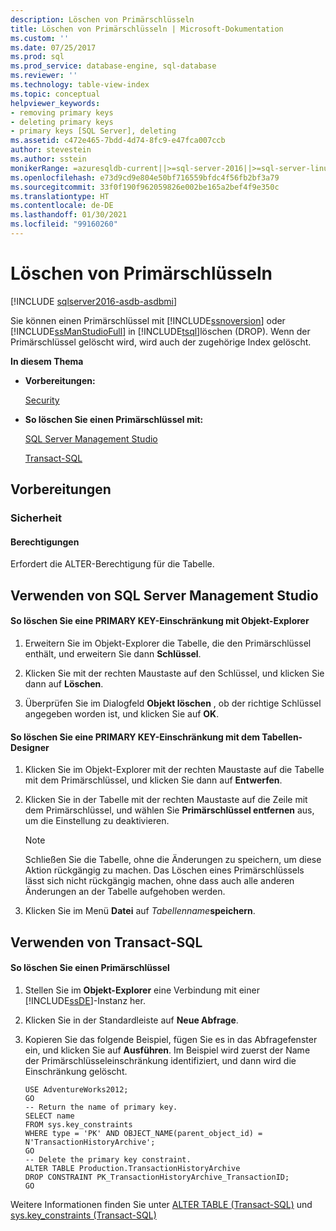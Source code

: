 ```yaml
---
description: Löschen von Primärschlüsseln
title: Löschen von Primärschlüsseln | Microsoft-Dokumentation
ms.custom: ''
ms.date: 07/25/2017
ms.prod: sql
ms.prod_service: database-engine, sql-database
ms.reviewer: ''
ms.technology: table-view-index
ms.topic: conceptual
helpviewer_keywords:
- removing primary keys
- deleting primary keys
- primary keys [SQL Server], deleting
ms.assetid: c472e465-7bdd-4d74-8fc9-e47fca007ccb
author: stevestein
ms.author: sstein
monikerRange: =azuresqldb-current||>=sql-server-2016||>=sql-server-linux-2017||=azuresqldb-mi-current
ms.openlocfilehash: e73d9cd9e804e50bf716559bfdc4f56fb2bf3a79
ms.sourcegitcommit: 33f0f190f962059826e002be165a2bef4f9e350c
ms.translationtype: HT
ms.contentlocale: de-DE
ms.lasthandoff: 01/30/2021
ms.locfileid: "99160260"
---
```

# <a name="delete-primary-keys"></a>Löschen von Primärschlüsseln

[!INCLUDE [sqlserver2016-asdb-asdbmi](../../includes/applies-to-version/sqlserver2016-asdb-asdbmi.md)]

  Sie können einen Primärschlüssel mit [!INCLUDE[ssnoversion](../../includes/ssnoversion-md.md)] oder [!INCLUDE[ssManStudioFull](../../includes/ssmanstudiofull-md.md)] in [!INCLUDE[tsql](../../includes/tsql-md.md)]löschen (DROP). Wenn der Primärschlüssel gelöscht wird, wird auch der zugehörige Index gelöscht.  
  
 **In diesem Thema**  
  
-   **Vorbereitungen:**  
  
     [Security](#Security)  
  
-   **So löschen Sie einen Primärschlüssel mit:**  
  
     [SQL Server Management Studio](#SSMSProcedure)  
  
     [Transact-SQL](#TsqlProcedure)  
  
##  <a name="before-you-begin"></a><a name="BeforeYouBegin"></a> Vorbereitungen  
  
###  <a name="security"></a><a name="Security"></a> Sicherheit  
  
####  <a name="permissions"></a><a name="Permissions"></a> Berechtigungen  
 Erfordert die ALTER-Berechtigung für die Tabelle.  
  
##  <a name="using-sql-server-management-studio"></a><a name="SSMSProcedure"></a> Verwenden von SQL Server Management Studio  
  
#### <a name="to-delete-a-primary-key-constraint-using-object-explorer"></a>So löschen Sie eine PRIMARY KEY-Einschränkung mit Objekt-Explorer  
  
1.  Erweitern Sie im Objekt-Explorer die Tabelle, die den Primärschlüssel enthält, und erweitern Sie dann **Schlüssel**.  
  
2.  Klicken Sie mit der rechten Maustaste auf den Schlüssel, und klicken Sie dann auf **Löschen**.  
  
3.  Überprüfen Sie im Dialogfeld **Objekt löschen** , ob der richtige Schlüssel angegeben worden ist, und klicken Sie auf **OK**.  
  
#### <a name="to-delete-a-primary-key-constraint-using-table-designer"></a>So löschen Sie eine PRIMARY KEY-Einschränkung mit dem Tabellen-Designer  
  
1.  Klicken Sie im Objekt-Explorer mit der rechten Maustaste auf die Tabelle mit dem Primärschlüssel, und klicken Sie dann auf **Entwerfen**.  
  
2.  Klicken Sie in der Tabelle mit der rechten Maustaste auf die Zeile mit dem Primärschlüssel, und wählen Sie **Primärschlüssel entfernen** aus, um die Einstellung zu deaktivieren.  
  
    > [!NOTE]  
    >  Schließen Sie die Tabelle, ohne die Änderungen zu speichern, um diese Aktion rückgängig zu machen. Das Löschen eines Primärschlüssels lässt sich nicht rückgängig machen, ohne dass auch alle anderen Änderungen an der Tabelle aufgehoben werden.  
  
3.  Klicken Sie im Menü **Datei** auf _Tabellenname_**speichern**.  
  
##  <a name="using-transact-sql"></a><a name="TsqlProcedure"></a> Verwenden von Transact-SQL  
  
#### <a name="to-delete-a-primary-key-constraint"></a>So löschen Sie einen Primärschlüssel  
  
1.  Stellen Sie im **Objekt-Explorer** eine Verbindung mit einer [!INCLUDE[ssDE](../../includes/ssde-md.md)]-Instanz her.  
  
2.  Klicken Sie in der Standardleiste auf **Neue Abfrage**.  
  
3.  Kopieren Sie das folgende Beispiel, fügen Sie es in das Abfragefenster ein, und klicken Sie auf **Ausführen**. Im Beispiel wird zuerst der Name der Primärschlüsseleinschränkung identifiziert, und dann wird die Einschränkung gelöscht.  
  
    ```  
    USE AdventureWorks2012;  
    GO  
    -- Return the name of primary key.  
    SELECT name  
    FROM sys.key_constraints  
    WHERE type = 'PK' AND OBJECT_NAME(parent_object_id) = N'TransactionHistoryArchive';  
    GO  
    -- Delete the primary key constraint.  
    ALTER TABLE Production.TransactionHistoryArchive  
    DROP CONSTRAINT PK_TransactionHistoryArchive_TransactionID;   
    GO  
    ```  
  
 Weitere Informationen finden Sie unter [ALTER TABLE &#40;Transact-SQL&#41;](../../t-sql/statements/alter-table-transact-sql.md) und [sys.key_constraints &#40;Transact-SQL&#41;](../../relational-databases/system-catalog-views/sys-key-constraints-transact-sql.md)  
  
###  <a name="TsqlExample"></a>  
